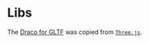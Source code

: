 # Libs

The [Draco for GLTF](./draco_gltf) was copied from [`Three.js`][lib_draco_gltf].

[lib_draco_gltf]: https://github.com/mrdoob/three.js/tree/dev/examples/jsm/libs/draco/gltf
